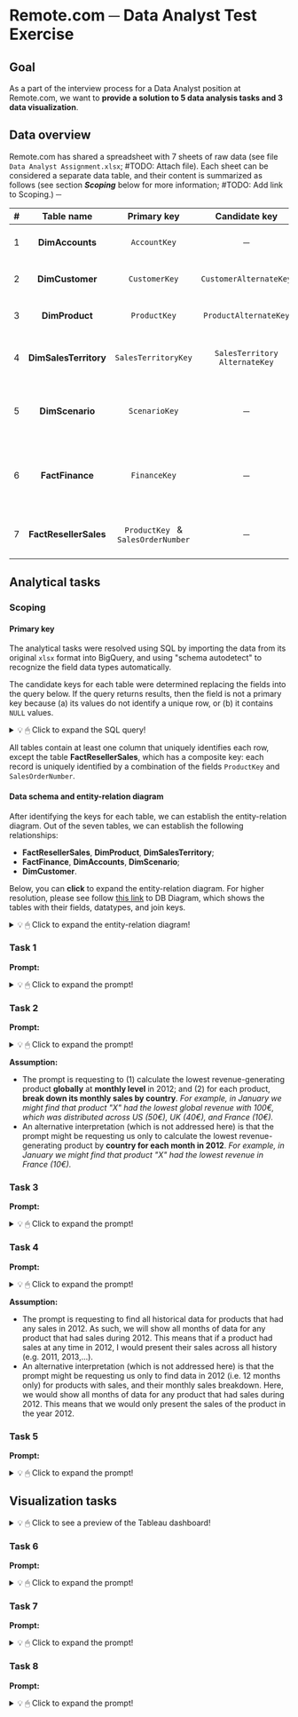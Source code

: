 
# Remote.com ─ Data Analyst Test Exercise

## Goal

As a part of the interview process for a Data Analyst position at Remote.com, we want to **provide a solution to 5 data analysis tasks and 3 data visualization**.


## Data overview

Remote.com has shared a spreadsheet with 7 sheets of raw data (see file `Data Analyst Assignment.xlsx`; #TODO: Attach file). Each sheet can be considered a separate data table, and their content is summarized as follows (see  section ***Scoping*** below for more information; #TODO: Add link to Scoping.) ─

| # | Table name | Primary key | Candidate key | Comment |
|:--:|:--:|:--:|:--:|:--:|
| 1 | **DimAccounts** | `AccountKey` | ─ | Contains **account** info|
| 2 | **DimCustomer** | `CustomerKey` | `CustomerAlternateKey` | Contains **customer** info |
| 3 | **DimProduct** | `ProductKey` | `ProductAlternateKey` | Contains **product** info |
| 4 | **DimSalesTerritory** | `SalesTerritoryKey` | `SalesTerritory AlternateKey` | Contains **territory** ("geo") info |
| 5 | **DimScenario** | `ScenarioKey` | ─ | Contains **finance scenario** ("geo") info |
| 6 | **FactFinance** | `FinanceKey` | ─ | Contains financial data at account level by scenario|
| 7 | **FactResellerSales** | `ProductKey ` & `SalesOrderNumber` | ─ | Contains detailed sales data |



## Analytical tasks

### Scoping

#### Primary key

The analytical tasks were resolved using SQL by importing the data from its original `xlsx` format into BigQuery, and using "schema autodetect" to recognize the field data types automatically.

The candidate keys for each table were determined replacing the fields into the query below. If the query returns results, then the field is not a primary key because (a) its values do not identify a unique row, or (b) it contains `NULL` values.

<details>
  <summary>💡 🖱 Click to expand the SQL query!</summary>
  
```sql
# If the query returns any results, the ${FIELD_NAME}
# is not a candidate key.
SELECT
  ${FIELD_NAME} AS my_potential_key,
  COUNT(*) AS num_records
FROM ${TABLE_NAME}
GROUP BY 1
HAVING
  # All values in ${FIELD_NAME} are unique.
  COUNT(*) > 1
  # There are no NULL values in ${FIELD_NAME}
  OR my_potential_key IS NULL;
```
</details>

  
All tables contain at least one column that uniquely identifies each row, except the table **FactResellerSales**, which has a composite key: each record is uniquely identified by a combination of the fields `ProductKey` and  `SalesOrderNumber`.

#### Data schema and entity-relation diagram 

After identifying the keys for each table, we can establish the entity-relation diagram. Out of the seven tables, we can establish the following relationships:

* **FactResellerSales**, **DimProduct**, **DimSalesTerritory**; 
* **FactFinance**, **DimAccounts**, **DimScenario**;
* **DimCustomer**.

Below, you can **click** to expand the entity-relation diagram. For higher resolution, please see follow [this link](https://dbdiagram.io/d/6265a7091072ae0b6adcc459) to DB Diagram, which shows the tables with their fields, datatypes, and join keys.

<details>
  <summary>💡 🖱 Click to expand the entity-relation diagram!</summary>
  
![Entity-relation diagram](https://i.imgur.com/EFtXnqO.png)
</details>


### Task 1

**Prompt:**
<details>
  <summary>💡 🖱 Click to expand the prompt!</summary>
  
>  Find the highest transaction of each month in **2012** for the product **Sport-100 Helmet, Red**.
> 
> **Expected Output Columns:**
> | Month | SalesAmount | OrderDate
> |:--:|:--:|:--:|
>
>**Notes:**
> 
> -   Do not use `MAX()` SQL function
> -   Tables containing the information are _DimProduct, FactResellerSales_

</details>


### Task 2

**Prompt:**
<details>
  <summary>💡 🖱 Click to expand the prompt!</summary>
  
> Find the lowest revenue-generating product for each month in **2012**. Include the **Sales Territory Country** as well.
>
> **Expected Output Columns:**
> | Month | SalesTerritoryCountry | ProductName | SalesAmount
> |:--:|:--:|:--:|:--:|
>
> **Notes:**
> 
> -   Tables containing the information are _DimProduct, DimSalesTerritory, FactResellerSales_
> 
</details>

**Assumption:**
 * The prompt is requesting to (1) calculate the lowest revenue-generating product **globally** at **monthly level** in 2012; and (2) for each product, **break down its monthly sales by country**. *For example, in January we might find that product "X" had the lowest global revenue with 100€, which was distributed across US (50€), UK (40€), and France (10€).*
 * An alternative interpretation (which is not addressed here) is that the prompt might be requesting us only to calculate the lowest revenue-generating product by **country for each month in 2012**. *For example, in January we might find that product "X" had the lowest revenue in France (10€).*

### Task 3


**Prompt:**
<details>
  <summary>💡 🖱 Click to expand the prompt!</summary>
  
> Find the Average Finance Amount for each **Scenario (Actual Scenario, Budget Scenario, Forecast Scenario)** for each **Account Type (Assets, Balances, Liabilities, Flow, Expenditures, Revenue)** in **2011.**
>
> **Expected Output Columns:**
> | AccountType | ActualScenario | BudgetScenario | ForecastScenario
> |:--:|:--:|:--:|:--:|
>
> **Notes:**
>
> -   Tables containing the information are _DimScenario, DimAccount, FactFinance_
</details>

### Task 4


**Prompt:**
<details>
  <summary>💡 🖱 Click to expand the prompt!</summary>
  
> Find all the products and their Total Sales Amount by Month of order which does have sales in **2012.**
>
> **Expected Output Columns:**
> | ProductKey | SalesAmount | OrderMonth
> |:--:|:--:|:--:|
>
>**Notes:**
>
> -   Tables containing the information are _DimProduct, FactResellerSales_
</details>

**Assumption:**
 * The prompt is requesting to find all historical data for products that had any sales in 2012. As such, we will show all months of data for any product that had sales during 2012. This means that if a product had sales at any time in 2012, I would present their sales across all history (e.g. 2011, 2013,...).
 * An alternative interpretation (which is not addressed here) is that the prompt might be requesting us only to find data in 2012 (i.e. 12 months only) for products with sales, and their monthly sales breakdown. Here, we would show all months of data for any product that had sales during 2012. This means that we would only present the sales of the product in the year 2012.

### Task 5


**Prompt:**
<details>
  <summary>💡 🖱 Click to expand the prompt!</summary>
  
> Write a query to find the age of customers. Bucket them under
>
> **Age Group**:
>
> -   Less than 35
> -   Between 35 and 50
> -   Greater than 50
>
> Segregate the Number of Customers in each age group on **Marital Status** and **Gender**.
>
> **Expected Output Columns**
> | MaritalStatus | Gender | Age <35 | Age between 35-50 | Age > 50
> |:--:|:--:|:--:|:--:|:--:|
> 
> **Notes**
>
> -   Table containing the information is _DimCustomer_
</details>


## Visualization tasks

<details>
  <summary>💡 🖱 Click to see a preview of the Tableau dashboard!</summary>
<div class='tableauPlaceholder' id='viz1651171584582' style='position: relative'><noscript><a href='#'><img alt=' ' src='https:&#47;&#47;public.tableau.com&#47;static&#47;images&#47;LR&#47;LRSGitHubDAHomeTestExercise&#47;Dashboard1&#47;1_rss.png' style='border: none' /></a></noscript><object class='tableauViz'  style='display:none;'><param name='host_url' value='https%3A%2F%2Fpublic.tableau.com%2F' /> <param name='embed_code_version' value='3' /> <param name='site_root' value='' /><param name='name' value='LRSGitHubDAHomeTestExercise&#47;Dashboard1' /><param name='tabs' value='yes' /><param name='toolbar' value='yes' /><param name='static_image' value='https:&#47;&#47;public.tableau.com&#47;static&#47;images&#47;LR&#47;LRSGitHubDAHomeTestExercise&#47;Dashboard1&#47;1.png' /> <param name='animate_transition' value='yes' /><param name='display_static_image' value='yes' /><param name='display_spinner' value='yes' /><param name='display_overlay' value='yes' /><param name='display_count' value='yes' /><param name='language' value='en-GB' /></object></div>   

</details>

### Task 6

**Prompt:**
<details>
  <summary>💡 🖱 Click to expand the prompt!</summary>
  
> Based on your results for question #2 above, create a visualization to highlight the sales territories with the lowest sales performances. Are there any territories with consistent low sales performance over time?
</details>

### Task 7

**Prompt:**
<details>
  <summary>💡 🖱 Click to expand the prompt!</summary>
  
> Create a visualization based on your results for question #3 above, so that the user can switch between scenarios and account types. Please explain what insight can we gain from these results.
</details>

### Task 8

**Prompt:**
<details>
  <summary>💡 🖱 Click to expand the prompt!</summary>
  
> Create a visualization based on your results for question #5 above. Please explain what insight can we gain from these results.
</details>
